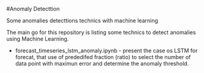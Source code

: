 #Anomaly Detecttion

Some anomalies detecttions technics with machine learning

The main go for this repository is listing some technics to detect anomalies using Machine Learning.

- forecast_timeseries_lstm_anomaly.ipynb - present the case os LSTM for forecat, that use of prededifed fraction (ratio) to select the number of data point  with maximun error and determine the anomaly threshold.

